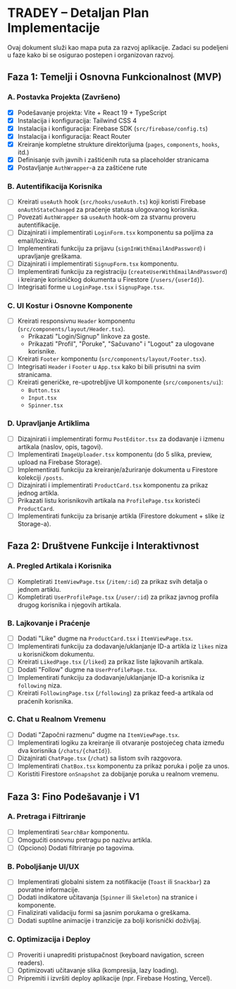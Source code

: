 # TRADEY – Detaljan Plan Implementacije

Ovaj dokument služi kao mapa puta za razvoj aplikacije. Zadaci su podeljeni u faze kako bi se osigurao postepen i organizovan razvoj.

## Faza 1: Temelji i Osnovna Funkcionalnost (MVP)

### A. Postavka Projekta (Završeno)

*   [x] Podešavanje projekta: Vite + React 19 + TypeScript
*   [x] Instalacija i konfiguracija: Tailwind CSS 4
*   [x] Instalacija i konfiguracija: Firebase SDK (`src/firebase/config.ts`)
*   [x] Instalacija i konfiguracija: React Router
*   [x] Kreiranje kompletne strukture direktorijuma (`pages`, `components`, `hooks`, itd.)
*   [x] Definisanje svih javnih i zaštićenih ruta sa placeholder stranicama
*   [x] Postavljanje `AuthWrapper`-a za zaštićene rute

### B. Autentifikacija Korisnika

*   [ ] Kreirati `useAuth` hook (`src/hooks/useAuth.ts`) koji koristi Firebase `onAuthStateChanged` za praćenje statusa ulogovanog korisnika.
*   [ ] Povezati `AuthWrapper` sa `useAuth` hook-om za stvarnu proveru autentifikacije.
*   [ ] Dizajnirati i implementirati `LoginForm.tsx` komponentu sa poljima za email/lozinku.
*   [ ] Implementirati funkciju za prijavu (`signInWithEmailAndPassword`) i upravljanje greškama.
*   [ ] Dizajnirati i implementirati `SignupForm.tsx` komponentu.
*   [ ] Implementirati funkciju za registraciju (`createUserWithEmailAndPassword`) i kreiranje korisničkog dokumenta u Firestore (`/users/{userId}`).
*   [ ] Integrisati forme u `LoginPage.tsx` i `SignupPage.tsx`.

### C. UI Kostur i Osnovne Komponente

*   [ ] Kreirati responsivnu `Header` komponentu (`src/components/layout/Header.tsx`).
    *   Prikazati "Login/Signup" linkove za goste.
    *   Prikazati "Profil", "Poruke", "Sačuvano" i "Logout" za ulogovane korisnike.
*   [ ] Kreirati `Footer` komponentu (`src/components/layout/Footer.tsx`).
*   [ ] Integrisati `Header` i `Footer` u `App.tsx` kako bi bili prisutni na svim stranicama.
*   [ ] Kreirati generičke, re-upotrebljive UI komponente (`src/components/ui`):
    *   `Button.tsx`
    *   `Input.tsx`
    *   `Spinner.tsx`

### D. Upravljanje Artiklima

*   [ ] Dizajnirati i implementirati formu `PostEditor.tsx` za dodavanje i izmenu artikala (naslov, opis, tagovi).
*   [ ] Implementirati `ImageUploader.tsx` komponentu (do 5 slika, preview, upload na Firebase Storage).
*   [ ] Implementirati funkciju za kreiranje/ažuriranje dokumenta u Firestore kolekciji `/posts`.
*   [ ] Dizajnirati i implementirati `ProductCard.tsx` komponentu za prikaz jednog artikla.
*   [ ] Prikazati listu korisnikovih artikala na `ProfilePage.tsx` koristeći `ProductCard`.
*   [ ] Implementirati funkciju za brisanje artikla (Firestore dokument + slike iz Storage-a).

## Faza 2: Društvene Funkcije i Interaktivnost

### A. Pregled Artikala i Korisnika

*   [ ] Kompletirati `ItemViewPage.tsx` (`/item/:id`) za prikaz svih detalja o jednom artiklu.
*   [ ] Kompletirati `UserProfilePage.tsx` (`/user/:id`) za prikaz javnog profila drugog korisnika i njegovih artikala.

### B. Lajkovanje i Praćenje

*   [ ] Dodati "Like" dugme na `ProductCard.tsx` i `ItemViewPage.tsx`.
*   [ ] Implementirati funkciju za dodavanje/uklanjanje ID-a artikla iz `likes` niza u korisničkom dokumentu.
*   [ ] Kreirati `LikedPage.tsx` (`/liked`) za prikaz liste lajkovanih artikala.
*   [ ] Dodati "Follow" dugme na `UserProfilePage.tsx`.
*   [ ] Implementirati funkciju za dodavanje/uklanjanje ID-a korisnika iz `following` niza.
*   [ ] Kreirati `FollowingPage.tsx` (`/following`) za prikaz feed-a artikala od praćenih korisnika.

### C. Chat u Realnom Vremenu

*   [ ] Dodati "Započni razmenu" dugme na `ItemViewPage.tsx`.
*   [ ] Implementirati logiku za kreiranje ili otvaranje postojećeg chata između dva korisnika (`/chats/{chatId}`).
*   [ ] Dizajnirati `ChatPage.tsx` (`/chat`) sa listom svih razgovora.
*   [ ] Implementirati `ChatBox.tsx` komponentu za prikaz poruka i polje za unos.
*   [ ] Koristiti Firestore `onSnapshot` za dobijanje poruka u realnom vremenu.

## Faza 3: Fino Podešavanje i V1

### A. Pretraga i Filtriranje

*   [ ] Implementirati `SearchBar` komponentu.
*   [ ] Omogućiti osnovnu pretragu po nazivu artikla.
*   [ ] (Opciono) Dodati filtriranje po tagovima.

### B. Poboljšanje UI/UX

*   [ ] Implementirati globalni sistem za notifikacije (`Toast` ili `Snackbar`) za povratne informacije.
*   [ ] Dodati indikatore učitavanja (`Spinner` ili `Skeleton`) na stranice i komponente.
*   [ ] Finalizirati validaciju formi sa jasnim porukama o greškama.
*   [ ] Dodati suptilne animacije i tranzicije za bolji korisnički doživljaj.

### C. Optimizacija i Deploy

*   [ ] Proveriti i unaprediti pristupačnost (keyboard navigation, screen readers).
*   [ ] Optimizovati učitavanje slika (kompresija, lazy loading).
*   [ ] Pripremiti i izvršiti deploy aplikacije (npr. Firebase Hosting, Vercel).
